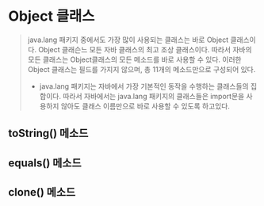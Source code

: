 # Object 클래스
> java.lang 패키지 중에서도 가장 많이 사용되는 클래스는 바로 Object 클래스이다.
> Object 클래슨느 모든 자바 클래스의 최고 조상 클래스이다.
> 따라서 자바의 모든 클래스는 Object클래스의 모든 메소드를 바로 사용할 수 있다.
> 이러한 Object 클래스는 필드를 가지지 않으며, 총 11개의 메소드만으로 구성되어 있다.
> 
> * java.lang 패키지는 자바에서 가장 기본적인 동작을 수행하는 클래스들의 집합이다.
>   따라서 자바에서는 java.lang 패키지의 클래스들은 import문을 사용하지 않아도 클래스 이름만으로 바로 사용할 수 있도록 하고있다.


## toString() 메소드

## equals() 메소드

## clone() 메소드
